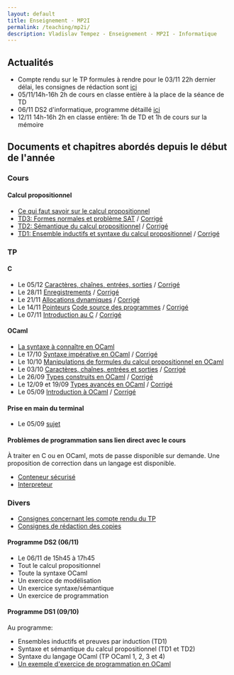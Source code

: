 ```yaml
---
layout: default
title: Enseignement - MP2I
permalink: /teaching/mp2i/
description: Vladislav Tempez - Enseignement - MP2I - Informatique 
---
```

## Actualités
- Compte rendu sur le TP formules à rendre pour le 03/11 22h dernier délai, les consignes de rédaction sont [ici](#divers)
- 05/11/14h-16h 2h de cours en classe entière à la place de la séance de TD
- 06/11 DS2 d'informatique, programme détaillé [ici](#programme-ds2)
- 12/11 14h-16h 2h en classe entière: 1h de TD et 1h de cours sur la mémoire

## Documents et chapitres abordés depuis le début de l'année

### Cours

#### Calcul propositionnel
- [Ce qui faut savoir sur le calcul propositionnel](https://nc-lycees.netocentre.fr/s/KwZCjsorqBw7TGQ)
- [TD3: Formes normales et problème SAT](https://nc-lycees.netocentre.fr/s/y5z7WL5rETEjq5C) / [Corrigé](https://nc-lycees.netocentre.fr/s/7FaTWq5Kkw5zTsJ)
- [TD2: Sémantique du calcul propositionnel](https://nc-lycees.netocentre.fr/s/JQeAGrgzxkR4axz) / [Corrigé](https://nc-lycees.netocentre.fr/s/ocpX6DomojZjX2y)
- [TD1: Ensemble inductifs et syntaxe du calcul propositionnel](https://nc-lycees.netocentre.fr/s/M3pzHQJyNSm3Egy) / [Corrigé](https://nc-lycees.netocentre.fr/s/6kcK8T9yiGQ6oQm)

### TP
#### C
- Le 05/12 [Caractères, chaînes, entrées, sorties](https://nc-lycees.netocentre.fr/s/MXZ7ztJ62AHBi6y) / [Corrigé](https://nc-lycees.netocentre.fr/s/9AXEq8cqTiXNWFE)
- Le 28/11 [Enregistrements](https://nc-lycees.netocentre.fr/s/y73mn4cxXaTsWCQ) / [Corrigé](https://nc-lycees.netocentre.fr/s/scQyaYRTSBHW2Cn)
- Le 21/11 [Allocations dynamiques](https://nc-lycees.netocentre.fr/s/ga4Qckc4Psn3pxt) / [Corrigé](https://nc-lycees.netocentre.fr/s/nbKpqsTaWZ5eJHm)
- Le 14/11 [Pointeurs](https://nc-lycees.netocentre.fr/s/pQseMBy2bAobLHR) [Code source des programmes](https://nc-lycees.netocentre.fr/s/bQwJgTQosPZrsqZ) / [Corrigé](https://nc-lycees.netocentre.fr/s/PXrd4Hb39CANQrG)
- Le 07/11 [Introduction au C](https://nc-lycees.netocentre.fr/s/8X7X7ZFyfEdoaY4) / [Corrigé](https://nc-lycees.netocentre.fr/s/pQDQCS2ofKQJied)
#### OCaml
- [La syntaxe à connaître en OCaml](https://nc-lycees.netocentre.fr/s/3YsmRsNCXLd57FK)
- Le 17/10 [Syntaxe impérative en OCaml](https://nc-lycees.netocentre.fr/s/joPXZY2BsXLwKma) / [Corrigé](https://nc-lycees.netocentre.fr/s/nQwjoKmpNAe8tqq)
- Le 10/10 [Manipulations de formules du calcul propositionnel en OCaml](https://nc-lycees.netocentre.fr/s/ctMnDaKRmHoJowz)
- Le 03/10 [Caractères, chaînes, entrées et sorties](https://nc-lycees.netocentre.fr/s/tqay8X4RBwDQRH3) / [Corrigé](https://nc-lycees.netocentre.fr/s/Sd68EsiYc8E6K3p)
- Le 26/09 [Types construits en OCaml](https://nc-lycees.netocentre.fr/s/Z8g4Zw34QaDdx3d) / [Corrigé](https://nc-lycees.netocentre.fr/s/YyetAsRFG5qbtPx)
- Le 12/09 et 19/09 [Types avancés en OCaml](https://nc-lycees.netocentre.fr/s/DCkseTCmWJL4jjY) / [Corrigé](https://nc-lycees.netocentre.fr/s/krHkoti3eqBzF5L)
- Le 05/09 [Introduction à OCaml](https://nc-lycees.netocentre.fr/s/nNn6dFokSw6ifDJ) /  [Corrigé](https://nc-lycees.netocentre.fr/s/ZydDWQrRXtDpomt)

#### Prise en main du terminal
- Le 05/09 [sujet](https://nc-lycees.netocentre.fr/s/WXQyBHjADspJ8Xk)

#### Problèmes de programmation sans lien direct avec le cours
À traiter en C ou en OCaml, mots de passe disponible sur demande. Une proposition de correction dans un langage est disponible.
- [Conteneur sécurisé](/docs/exos-prog/secure-container.html)
- [Interpreteur](/docs/exos-prog/interpreter.html)

### Divers 
- [Consignes concernant les compte rendu du TP](https://nc-lycees.netocentre.fr/s/atbJ9Jgezo58yfA)
- [Consignes de rédaction des copies](https://nc-lycees.netocentre.fr/s/Yf43iRNiZM3TAsL)

#### Programme DS2 (06/11)
- Le 06/11 de 15h45 à 17h45
- Tout le calcul propositionnel
- Toute la syntaxe OCaml
- Un exercice de modélisation
- Un exercice syntaxe/sémantique
- Un exercice de programmation
#### Programme DS1 (09/10)
Au programme: 
- Ensembles inductifs et preuves par induction (TD1)
- Syntaxe et sémantique du calcul propositionnel (TD1 et TD2)
- Syntaxe du langage OCaml (TP OCaml 1, 2, 3 et 4)
- [Un exemple d'exercice de programmation en OCaml](https://nc-lycees.netocentre.fr/s/52Z7ZdiciBkgn5x)
